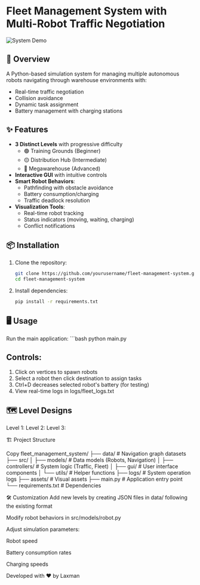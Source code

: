 # Fleet Management System with Multi-Robot Traffic Negotiation

![System Demo](demo.gif) <!-- Add a demo gif if available -->

## 🚀 Overview
A Python-based simulation system for managing multiple autonomous robots navigating through warehouse environments with:
- Real-time traffic negotiation
- Collision avoidance
- Dynamic task assignment
- Battery management with charging stations

## ✨ Features
- **3 Distinct Levels** with progressive difficulty
  - 🟢 Training Grounds (Beginner)
  - 🟡 Distribution Hub (Intermediate)
  - 🔴 Megawarehouse (Advanced)
- **Interactive GUI** with intuitive controls
- **Smart Robot Behaviors**:
  - Pathfinding with obstacle avoidance
  - Battery consumption/charging
  - Traffic deadlock resolution
- **Visualization Tools**:
  - Real-time robot tracking
  - Status indicators (moving, waiting, charging)
  - Conflict notifications

## 📦 Installation
1. Clone the repository:
   ```bash
   git clone https://github.com/yourusername/fleet-management-system.git
   cd fleet-management-system

2. Install dependencies:
   ```bash
   pip install -r requirements.txt

## 🖥️ Usage
Run the main application:
    ```bash
    python main.py
  

## Controls:

1. Click on vertices to spawn robots
2. Select a robot then click destination to assign tasks
3. Ctrl+D decreases selected robot's battery (for testing)
4. View real-time logs in logs/fleet_logs.txt


## 🗺️ Level Designs
Level 1: 
Level 2:
Level 3:


🏗️ Project Structure
  
Copy
fleet_management_system/
├── data/               # Navigation graph datasets
├── src/
│   ├── models/         # Data models (Robots, Navigation)
│   ├── controllers/    # System logic (Traffic, Fleet)
│   ├── gui/            # User interface components
│   └── utils/          # Helper functions
├── logs/               # System operation logs
├── assets/             # Visual assets
├── main.py             # Application entry point
└── requirements.txt    # Dependencies


🛠️ Customization
Add new levels by creating JSON files in data/ following the existing format

Modify robot behaviors in src/models/robot.py

Adjust simulation parameters:

Robot speed

Battery consumption rates

Charging speeds

Developed with ❤️ by Laxman
